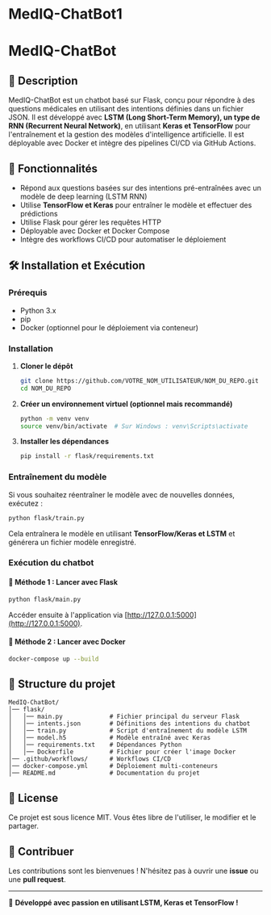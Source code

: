 # MedIQ-ChatBot1

# MedIQ-ChatBot

## 📌 Description
MedIQ-ChatBot est un chatbot basé sur Flask, conçu pour répondre à des questions médicales en utilisant des intentions définies dans un fichier JSON. Il est développé avec **LSTM (Long Short-Term Memory), un type de RNN (Recurrent Neural Network)**, en utilisant **Keras et TensorFlow** pour l'entraînement et la gestion des modèles d'intelligence artificielle. Il est déployable avec Docker et intègre des pipelines CI/CD via GitHub Actions.

## 🚀 Fonctionnalités
- Répond aux questions basées sur des intentions pré-entraînées avec un modèle de deep learning (LSTM RNN)
- Utilise **TensorFlow et Keras** pour entraîner le modèle et effectuer des prédictions
- Utilise Flask pour gérer les requêtes HTTP
- Déployable avec Docker et Docker Compose
- Intègre des workflows CI/CD pour automatiser le déploiement

## 🛠️ Installation et Exécution

### Prérequis
- Python 3.x
- pip
- Docker (optionnel pour le déploiement via conteneur)

### Installation
1. **Cloner le dépôt**
   ```bash
   git clone https://github.com/VOTRE_NOM_UTILISATEUR/NOM_DU_REPO.git
   cd NOM_DU_REPO
   ```
2. **Créer un environnement virtuel (optionnel mais recommandé)**
   ```bash
   python -m venv venv
   source venv/bin/activate  # Sur Windows : venv\Scripts\activate
   ```
3. **Installer les dépendances**
   ```bash
   pip install -r flask/requirements.txt
   ```

### Entraînement du modèle
Si vous souhaitez réentraîner le modèle avec de nouvelles données, exécutez :
```bash
python flask/train.py
```
Cela entraînera le modèle en utilisant **TensorFlow/Keras et LSTM** et générera un fichier modèle enregistré.

### Exécution du chatbot

#### 📍 Méthode 1 : Lancer avec Flask
```bash
python flask/main.py
```
Accéder ensuite à l'application via [http://127.0.0.1:5000](http://127.0.0.1:5000).

#### 📍 Méthode 2 : Lancer avec Docker
```bash
docker-compose up --build
```

## 📂 Structure du projet
```
MedIQ-ChatBot/
│── flask/
│   │── main.py             # Fichier principal du serveur Flask
│   │── intents.json        # Définitions des intentions du chatbot
│   │── train.py            # Script d'entraînement du modèle LSTM
│   │── model.h5            # Modèle entraîné avec Keras
│   │── requirements.txt    # Dépendances Python
│   │── Dockerfile          # Fichier pour créer l'image Docker
│── .github/workflows/      # Workflows CI/CD
│── docker-compose.yml      # Déploiement multi-conteneurs
│── README.md               # Documentation du projet
```

## 📜 License
Ce projet est sous licence MIT. Vous êtes libre de l'utiliser, le modifier et le partager.

## 🤝 Contribuer
Les contributions sont les bienvenues ! N'hésitez pas à ouvrir une **issue** ou une **pull request**.

---
🚀 **Développé avec passion en utilisant LSTM, Keras et TensorFlow !**

